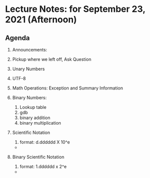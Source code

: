 # Lecture Notes: for September 23, 2021 (Afternoon)


## Agenda
  1. Announcements:
  

  1. Pickup where we left off, Ask Question
     

  1. Unary Numbers
  1. UTF-8

  1. Math Operations:  Exception and Summary Information 
  
  1. Binary Numbers:
     1. Lookup table
     1. gdb
     1. binary addition
     1. binary multiplication
  

  1. Scientific Notation
     1. format: d.dddddd X 10^e
     - 

  1. Binary Scientific Notation
     1. format: 1.dddddd x 2^e
     -


  


